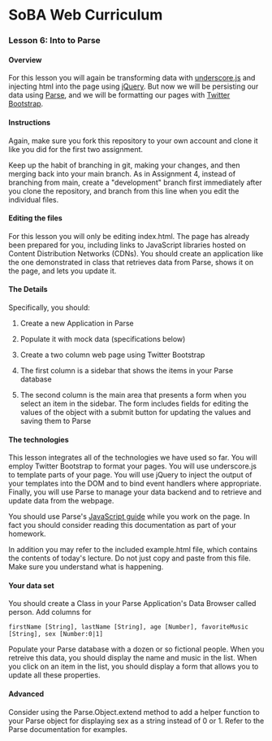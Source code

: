 # SoBA Web Curriculum

### Lesson 6: Into to Parse


#### Overview

For this lesson you will again be transforming data with [underscore.js](http://underscorejs.org) and injecting html into the page using [jQuery](http://jquery.com). But now we will be persisting our data using [Parse](http://parse.com), and we will be formatting our pages with [Twitter Bootstrap](http://getbootstrap.com/).

#### Instructions

Again, make sure you fork this repository to your own account and clone it like you did for the first two assignment.

Keep up the habit of branching in git, making your changes, and then merging back into your main branch. As in Assignment 4, instead of branching from main, create a "development" branch first immediately after you clone the repository, and branch from this line when you edit the individual files.

#### Editing the files

For this lesson you will only be editing index.html. The page has already been prepared for you, including links to JavaScript libraries hosted on Content Distribution Networks (CDNs). You should create an application like the one demonstrated in class that retrieves data from Parse, shows it on the page, and lets you update it.

#### The Details

Specifically, you should:

1. Create a new Application in Parse
 
2. Populate it with mock data (specifications below)

3. Create a two column web page using Twitter Bootstrap

4. The first column is a sidebar that shows the items in your Parse database

5. The second column is the main area that presents a form when you select an item in the sidebar. The form includes fields for editing the values of the object with a submit button for updating the values and saving them to Parse

#### The technologies

This lesson integrates all of the technologies we have used so far. You will employ Twitter Bootstrap to format your pages. You will use underscore.js to template parts of your page. You will use jQuery to inject the output of your templates into the DOM and to bind event handlers where appropriate. Finally, you will use Parse to manage your data backend and to retrieve and update data from the webpage.

You should use Parse's [JavaScript guide](https://parse.com/docs/js_guide) while you work on the page. In fact you should consider reading this documentation as part of your homework.

In addition you may refer to the included example.html file, which contains the contents of today's lecture. Do not just copy and paste from this file. Make sure you understand what is happening.

#### Your data set

You should create a Class in your Parse Application's Data Browser called person. Add columns for

	firstName [String], lastName [String], age [Number], favoriteMusic [String], sex [Number:0|1]
	
Populate your Parse database with a dozen or so fictional people. When you retreive this data, you should display the name and music in the list. When you click on an item in the list, you should display a form that allows you to update all these properties.

#### Advanced

Consider using the Parse.Object.extend method to add a helper function to your Parse object for displaying sex as a string instead of 0 or 1. Refer to the Parse documentation for examples.